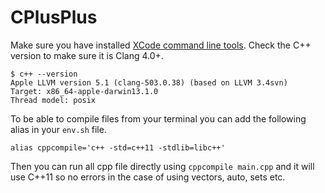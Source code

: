 # CPlusPlus
Make sure you have installed [XCode command line tools](http://sourabhbajaj.com/mac-setup/Xcode/). Check the C++ version to make sure it is Clang 4.0+.

    $ c++ --version
    Apple LLVM version 5.1 (clang-503.0.38) (based on LLVM 3.4svn)
    Target: x86_64-apple-darwin13.1.0
    Thread model: posix

To be able to compile files from your terminal you can add the following alias in your `env.sh` file.

    alias cppcompile='c++ -std=c++11 -stdlib=libc++'

Then you can run all cpp file directly using `cppcompile main.cpp` and it will use C++11 so no errors in the case of using vectors, auto, sets etc.
